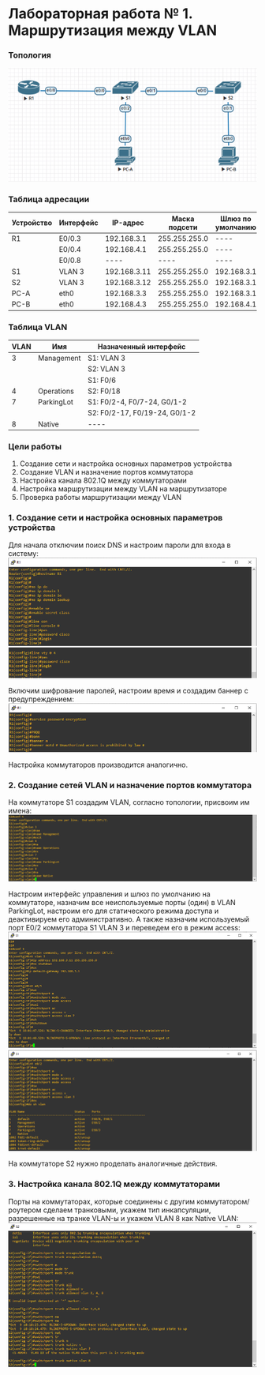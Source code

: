# Лабораторная работа № 1. Маршрутизация между VLAN
### Топология
![](https://github.com/alexander-ru/otus/blob/main/lab_1/topology.png)
### Таблица адресации
Устройство  | Интерфейс | IP-адрес | Маска подсети | Шлюз по умолчанию
------------|-----------|----------|---------------|------------------
R1  | E0/0.3 | 192.168.3.1 | 255.255.255.0 | ----
|   | E0/0.4 | 192.168.4.1 | 255.255.255.0 | ----
|   |E0/0.8  | ---- |---- | ----
S1  | VLAN 3 | 192.168.3.11 | 255.255.255.0 | 192.168.3.1
S2  | VLAN 3 | 192.168.3.12 | 255.255.255.0 | 192.168.3.1
PC-A | eth0 | 192.168.3.3 | 255.255.255.0 | 192.168.3.1
PC-B | eth0 | 192.168.4.3 | 255.255.255.0 | 192.168.4.1
### Таблица VLAN
VLAN | Имя | Назначенный интерфейс
---- | ---- | ---- 
3 | Management | S1: VLAN 3 
| | | S2: VLAN 3
| | | S1: F0/6
4 | Operations | S2: F0/18
7 | ParkingLot | S1: F0/2-4, F0/7-24, G0/1-2 
| | | S2: F0/2-17, F0/19-24, G0/1-2 
8 | Native | ----
### Цели работы
1. Создание сети и настройка основных параметров устройства
2. Создание VLAN и назначение портов коммутатора
3. Настройка канала 802.1Q между коммутаторами
4. Настройка маршрутизации между VLAN на маршрутизаторе
5. Проверка работы маршрутизации между VLAN

### 1. Создание сети и настройка основных параметров устройства
Для начала отключим поиск DNS и настроим пароли для входа в систему:
![](https://github.com/alexander-ru/otus/blob/main/lab_1/router_settings_1.png)
![](https://github.com/alexander-ru/otus/blob/main/lab_1/router_settings_2.png)

Включим шифрование паролей, настроим время и создадим баннер с предупреждением:
![](https://github.com/alexander-ru/otus/blob/main/lab_1/router_settings_3.png)

Настройка коммутаторов производится аналогично.
### 2. Создание сетей VLAN и назначение портов коммутатора
На коммутаторе S1 создадим VLAN, согласно топологии, присвоим им имена:
![](https://github.com/alexander-ru/otus/blob/main/lab_1/create_vlan.png)

Настроим интерфейс управления и шлюз по умолчанию на коммутаторе, назначим все неиспользуемые порты (один) в VLAN ParkingLot, настроим его для
статического режима доступа и деактивируем его административно. А также назначим используемый порт E0/2 коммутатора S1 VLAN 3 и переведем его в режим access:
![](https://github.com/alexander-ru/otus/blob/main/lab_1/switch_settings_1.png)
![](https://github.com/alexander-ru/otus/blob/main/lab_1/switch_settings_2.png)

На коммутаторе S2 нужно проделать аналогичные действия.
### 3. Настройка канала 802.1Q между коммутаторами
Порты на коммутаторах, которые соединены с другим коммутатором/роутером сделаем транковыми, укажем тип инкапсуляции, разрешенные на транке VLAN-ы и укажем VLAN 8 как Native VLAN:
![](https://github.com/alexander-ru/otus/blob/main/lab_1/switch_1_trunk.png)

